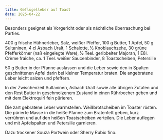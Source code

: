 ```yaml
---
title: Geflügelleber auf Toast
date: 2025-04-22
---
```


Besonders geeignet als Vorgericht oder als nächtliche überraschung bei Parties.

400 g frische Hühnerleber, Salz, weißer Pfeffer, 100 g Butter, 1 Apfel, 50 g Sultaninen, 4 cl Asbach Uralt, 1 Schalotte, ½ Knoblauchzehe, 30 grüne Pfefferkörner (naß eingelegte Ware), ½ Teel. geribbelter Majoran, 1 Eßl. Crème fraîche, ca. 1 Teel. weißer Saucenbinder, 8 Toastscheiben, Petersilie

50 g Butter in der Pfanne auslassen und die Leber sowie den in Spalten geschnittenen Apfel darin bei kleiner Temperatur braten. Die angebratene Leber leicht salzen und pfeffern.

In der Zwischenzeit Sultaninen, Asbach Uralt sowie alle übrigen Zutaten und den Rest Butter in geschmolzenem Zustand in einen Rührbecher geben und mit dem Elektroquirl fein pürieren.

Die zart gebratene Leber warmstellen. Weißbrotscheiben im Toaster rösten. Die pürierte Masse in die heiße Pfanne zum Bratenfett geben, kurz verrühren und auf den heißen Toastscheiben verteilen. Die Leber auflegen und mit Apfelspalten und Petersilie garnieren.

Dazu trockener Souza Portwein oder Sherry Rubio fino.
